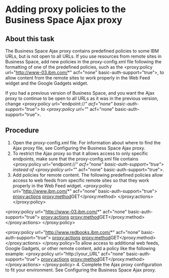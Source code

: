 # Adding proxy policies to the Business Space Ajax proxy

## About this task

The Business Space Ajax
proxy contains predefined policies to some IBM URLs, but is not open
to all URLs. If you use resources from remote sites in Business Space,
add new policies in the proxy-config.xml file
following the formatting of one of the predefined policies, such as
the <proxy:policy url="http://www-03.ibm.com/*" acf="none"
basic-auth-support="true">, to allow content from the
remote sites to work properly in the Web Feed widget and the Google
Gadgets widget.

If you had a previous version of Business Space,
and you want the Ajax proxy to continue to be open to all URLs as
it was in the previous version, change <proxy:policy url="endpoint://*"
acf="none" basic-auth-support="true"> to <proxy:policy
url="*" acf="none" basic-auth-support="true">.

## Procedure

1. Open the proxy-config.xml file.
 For information about where to find the Ajax proxy file, see Configuring the Business Space Ajax proxy.
2. To restrict the Ajax proxy so that it allows access to
only specific endpoints, make sure that the proxy-config.xml file
contains <proxy:policy url="endpoint://*" acf="none" basic-auth-support="true"> instead
of <proxy:policy url="*" acf="none" basic-auth-support="true">.
3. Add policies for remote content. The following
predefined policies allow access to web feeds from specific remote
sites so that they work properly in the Web Feed widget.
<proxy:policy url="http://www.ibm.com/*" acf="none" basic-auth-support="true">
<proxy:actions>
<proxy:method>GET</proxy:method>
</proxy:actions>
</proxy:policy>

<proxy:policy url="http://www-03.ibm.com/*" acf="none" basic-auth-support="true">
<proxy:actions>
<proxy:method>GET</proxy:method>
</proxy:actions>
</proxy:policy>

<proxy:policy url="http://www.redbooks.ibm.com/*" acf="none" basic-auth-support="true">
<proxy:actions>
<proxy:method>GET</proxy:method>
</proxy:actions>
</proxy:policy>To allow access to additional
web feeds, Google Gadgets, or other remote content, add a policy like
the following example:
<proxy:policy url="http://your\_URL" acf="none" basic-auth-support="true">
<proxy:actions>
<proxy:method>GET</proxy:method>
</proxy:actions>
</proxy:policy>
4. Complete the Ajax proxy configuration to fit your environment.
 See Configuring the Business Space Ajax proxy.